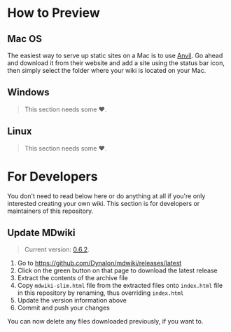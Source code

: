 How to Preview
==============

Mac OS
------

The easiest way to serve up static sites on a Mac is to use [Anvil](http://anvilformac.com). Go ahead and download it from their website and add a site using the status bar icon, then simply select the folder where your wiki is located on your Mac.

Windows
-------

> This section needs some :heart:.

Linux
-----

> This section needs some :heart:.

For Developers
==============

You don't need to read below here or do anything at all if you're only interested creating your own wiki. This section is for developers or maintainers of this repository.

Update MDwiki
-------------

> Current version: [0.6.2](http://git.io/HBH5Wg).

1. Go to https://github.com/Dynalon/mdwiki/releases/latest
1. Click on the green button on that page to download the latest release
1. Extract the contents of the archive file
1. Copy `mdwiki-slim.html` file from the extracted files onto `index.html` file in this repository by renaming, thus overriding `index.html`
1. Update the version information above
1. Commit and push your changes

You can now delete any files downloaded previously, if you want to.
